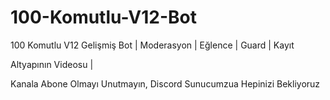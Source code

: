 # 100-Komutlu-V12-Bot
100 Komutlu V12 Gelişmiş Bot | Moderasyon | Eğlence | Guard | Kayıt

Altyapının Videosu | 

Kanala Abone Olmayı Unutmayın, Discord Sunucumzua Hepinizi Bekliyoruz
